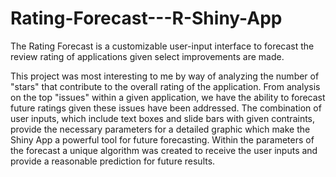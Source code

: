 # Rating-Forecast---R-Shiny-App

The Rating Forecast is a customizable user-input interface to forecast the review rating of applications given select improvements are made. 

This project was most interesting to me by way of analyzing the number of "stars" that contribute to the overall rating of the application. From analysis on the top "issues" within a given application, we have the ability to forecast future ratings given these issues have been addressed. The combination of user inputs, which include text boxes and slide bars with given contraints, provide the necessary parameters for a detailed graphic which make the Shiny App a powerful tool for future forecasting. Within the parameters of the forecast a unique algorithm was created to receive the user inputs and provide a reasonable prediction for future results. 
